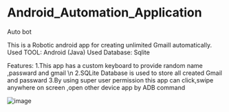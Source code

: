 # Android_Automation_Application
Auto bot

This is a Robotic android app for creating unlimited Gmaill automatically.
Used TOOL: Android (Java)
Used Database: Sqlite

Features:
1.This app has a custom keyboard to provide random name ,passward and gmail \n
2.SQLite Database is used to store all created Gmail and passward
3.By using super user permission this app can click,swipe anywhere on screen ,open other device app by ADB command

![image](https://user-images.githubusercontent.com/55844514/199510290-53705cdf-eaf6-4cb2-a4d0-67f7928f46b2.png)
